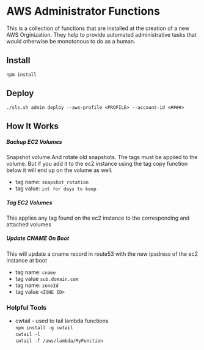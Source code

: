 # AWS Administrator Functions
This is a collection of functions that are installed at the creation of a new AWS Orginization. They help to provide automated administrative tasks that would otherwise be monotonous to do as a human.

## Install
`npm install`

## Deploy
`./sls.sh admin deploy --aws-profile <PROFILE> --account-id <####>`


## How It Works
##### Backup EC2 Volumes
Snapshot volume.And rotate old snapshots. The tags must be applied to the volume. But if you add it to the ec2 instance using the tag copy function below it will end up on the volume as well.

- tag name: `snapshot_rotation`
- tag value: `int for days to keep`

##### Tag EC2 Volumes
This applies any tag found on the ec2 instance to the corresponding and attached volumes

##### Update CNAME On Boot
This will update a cname record in route53 with the new ipadress of the ec2 instance at boot
- tag name: `cname`
- tag value `sub.domain.com`
- tag name: `zoneId`
- tag value `<ZONE ID>`




### Helpful Tools
- cwtail - used to tail lambda functions  
`npm install -g cwtail`  
`cwtail -l`   
`cwtail -f /aws/lambda/MyFunction`

